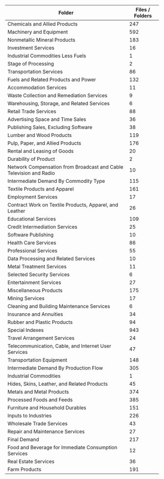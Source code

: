| Folder                                                             |   Files / Folders |
|--------------------------------------------------------------------|-------------------|
| Chemicals and Allied Products                                      |               247 |
| Machinery and Equipment                                            |               592 |
| Nonmetallic Mineral Products                                       |               183 |
| Investment Services                                                |                16 |
| Industrial Commodities Less Fuels                                  |                 1 |
| Stage of Processing                                                |                 2 |
| Transportation Services                                            |                86 |
| Fuels and Related Products and Power                               |               132 |
| Accommodation Services                                             |                11 |
| Waste Collection and Remediation Services                          |                 9 |
| Warehousing, Storage, and Related Services                         |                 6 |
| Retail Trade Services                                              |                88 |
| Advertising Space and Time Sales                                   |                36 |
| Publishing Sales, Excluding Software                               |                38 |
| Lumber and Wood Products                                           |               119 |
| Pulp, Paper, and Allied Products                                   |               176 |
| Rental and Leasing of Goods                                        |                20 |
| Durability of Product                                              |                 2 |
| Network Compensation from Broadcast and Cable Television and Radio |                10 |
| Intermediate Demand By Commodity Type                              |               115 |
| Textile Products and Apparel                                       |               161 |
| Employment Services                                                |                17 |
| Contract Work on Textile Products, Apparel, and Leather            |                26 |
| Educational Services                                               |               109 |
| Credit Intermediation Services                                     |                25 |
| Software Publishing                                                |                10 |
| Health Care Services                                               |                86 |
| Professional Services                                              |                55 |
| Data Processing and Related Services                               |                10 |
| Metal Treatment Services                                           |                11 |
| Selected Security Services                                         |                 6 |
| Entertainment Services                                             |                27 |
| Miscellaneous Products                                             |               175 |
| Mining Services                                                    |                17 |
| Cleaning and Building Maintenance Services                         |                 6 |
| Insurance and Annuities                                            |                34 |
| Rubber and Plastic Products                                        |                94 |
| Special Indexes                                                    |               943 |
| Travel Arrangement Services                                        |                24 |
| Telecommunication, Cable, and Internet User Services               |                47 |
| Transportation Equipment                                           |               148 |
| Intermediate Demand By Production Flow                             |               305 |
| Industrial Commodities                                             |                 1 |
| Hides, Skins, Leather, and Related Products                        |                45 |
| Metals and Metal Products                                          |               374 |
| Processed Foods and Feeds                                          |               385 |
| Furniture and Household Durables                                   |               151 |
| Inputs to Industries                                               |               226 |
| Wholesale Trade Services                                           |                43 |
| Repair and Maintenance Services                                    |                27 |
| Final Demand                                                       |               217 |
| Food and Beverage for Immediate Consumption Services               |                12 |
| Real Estate Services                                               |                36 |
| Farm Products                                                      |               191 |